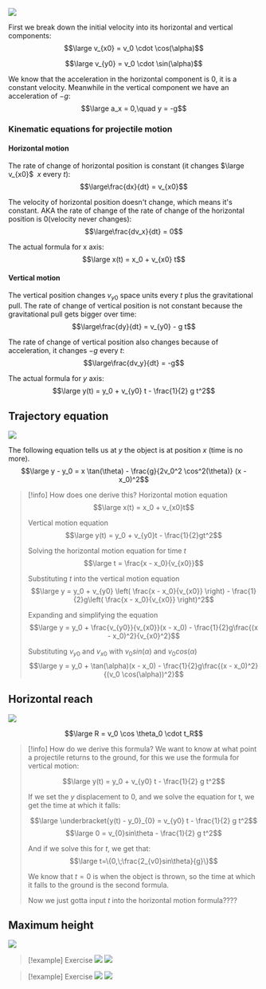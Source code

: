 ![](../z_images/Immagine%20WhatsApp%202024-03-04%20ore%2009.16.46_cac8eb0e.jpg)

First we break down the initial velocity into its horizontal and vertical components:
$$\large v_{x0} = v_0 \cdot \cos(\alpha)$$

$$\large v_{y0} = v_0 \cdot \sin(\alpha)$$

We know that the acceleration in the horizontal component is 0, it is a constant velocity. Meanwhile in the vertical component we have an acceleration of $-g$:
$$\large a_x = 0,\quad y = -g$$

### Kinematic equations for projectile motion

#### Horizontal motion
The rate of change of horizontal position is constant (it changes $\large v_{x0}$ $\;x$ every $t$):
$$\large\frac{dx}{dt} = v_{x0}$$

The velocity of horizontal position doesn't change, which means it's constant.
AKA the rate of change of the rate of change of the horizontal position is 0(velocity never changes):
$$\large\frac{dv_x}{dt} = 0$$

The actual formula for x axis:
$$\large x(t) = x_0 + v_{x0} t$$

#### Vertical motion
The vertical position changes $v_{y0}$ space units every $t$ plus the gravitational pull.
The rate of change of vertical position is not constant because the gravitational pull gets bigger over time:
$$\large\frac{dy}{dt} = v_{y0} - g t$$

The rate of change of vertical position also changes because of acceleration, it changes $-g$ every $t$:
$$\large\frac{dv_y}{dt} = -g$$

The actual formula for $y$ axis:
$$\large y(t) = y_0 + v_{y0} t - \frac{1}{2} g t^2$$

## Trajectory equation

![](../z_images/Immagine%20WhatsApp%202024-03-04%20ore%2009.24.35_58d72c74.jpg)

The following equation tells us at $y$ the object is at position $x$ (time is no more).
$$\large y - y_0 = x \tan(\theta) - \frac{g}{2v_0^2 \cos^2(\theta)} (x - x_0)^2$$

> [!info] How does one derive this?
> Horizontal motion equation
$$\large x(t) = x_0 + v_{x0}t$$
>
> Vertical motion equation
$$\large y(t) = y_0 + v_{y0}t - \frac{1}{2}gt^2$$
>
> Solving the horizontal motion equation for time $t$
$$\large t = \frac{x - x_0}{v_{x0}}$$
>
>Substituting $t$ into the vertical motion equation
$$\large y = y_0 + v_{y0} \left( \frac{x - x_0}{v_{x0}} \right) - \frac{1}{2}g\left( \frac{x - x_0}{v_{x0}} \right)^2$$
>
> Expanding and simplifying the equation
$$\large y = y_0 + \frac{v_{y0}}{v_{x0}}(x - x_0) - \frac{1}{2}g\frac{(x - x_0)^2}{v_{x0}^2}$$
>
> Substituting $v_{y0}$ and $v_{x0}$ with $v_0 sin(\alpha)$ and $v_0 cos(\alpha)$
$$\large y = y_0 + \tan(\alpha)(x - x_0) - \frac{1}{2}g\frac{(x - x_0)^2}{(v_0 \cos(\alpha))^2}$$


## Horizontal reach

![](../z_images/Immagine%20WhatsApp%202024-03-04%20ore%2009.30.33_4b89e48d.jpg)

$$\large R = v_0 \cos \theta_0 \cdot t_R$$

> [!info] How do we derive this formula?
> We want to know at what point a projectile returns to the ground, for this we use the formula for vertical motion:
> 
> $$\large y(t) = y_0 + v_{y0} t - \frac{1}{2} g t^2$$
> 
> If we set the $y$ displacement to 0, and we solve the equation for t, we get the time at which it falls:
> 
> $$\large \underbracket{y(t) - y_0}_{0} = v_{y0} t - \frac{1}{2} g t^2$$
> $$\large 0 = v_{0}sin\theta - \frac{1}{2} g t^2$$
> 
> And if we solve this for $t$, we get that:
> $$\large t=\{0,\;\frac{2_{v0}sin\theta}{g}\}$$
> 
> We know that $t=0$ is when the object is thrown, so the time at which it falls to the ground is the second formula.
> 
> Now we just gotta input $t$ into the horizontal motion formula????

## Maximum height

![](../z_images/Immagine%20WhatsApp%202024-03-04%20ore%2009.35.22_f4726dd5.jpg)


> [!example] Exercise
> ![](../z_images/Immagine%20WhatsApp%202024-03-04%20ore%2010.05.58_7492ee1c.jpg)
> ![](../z_images/Immagine%20WhatsApp%202024-03-04%20ore%2010.19.34_e137f933.jpg)

> [!example] Exercise
> ![](../z_images/Immagine%20WhatsApp%202024-03-04%20ore%2010.24.31_ace8d80e.jpg)
> ![](../z_images/Immagine%20WhatsApp%202024-03-04%20ore%2011.02.24_7ef08cf9.jpg)
